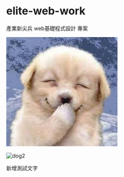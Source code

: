 # elite-web-work

產業新尖兵 web基礎程式設計 專案

![dog](./image/dog.jpg)

![dog2](https://i.imgur.com/HeGEEbu.jpeg)

新增測試文字